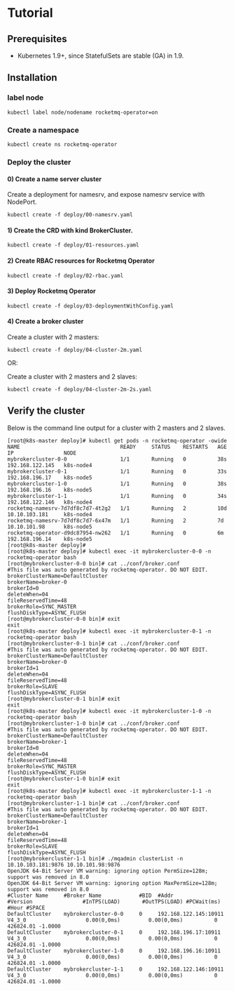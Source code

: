 # Tutorial

## Prerequisites

* Kubernetes 1.9+, since StatefulSets are stable (GA) in 1.9.

## Installation 

### label node

```
kubectl label node/nodename rocketmq-operator=on

```
### Create a namespace

```
kubectl create ns rocketmq-operator

```
### Deploy the cluster

#### 0) Create a name server cluster

Create a deployment for namesrv, and expose namesrv service with NodePort.

```
kubectl create -f deploy/00-namesrv.yaml

```

#### 1) Create the CRD with kind BrokerCluster.

```
kubectl create -f deploy/01-resources.yaml

```

#### 2) Create RBAC resources for Rocketmq Operator

```
kubectl create -f deploy/02-rbac.yaml

```

#### 3) Deploy Rocketmq Operator

```
kubectl create -f deploy/03-deploymentWithConfig.yaml

```

#### 4) Create a broker cluster

Create a cluster with 2 masters:

```
kubectl create -f deploy/04-cluster-2m.yaml

```

OR:

Create a cluster with 2 masters and 2 slaves:

```
kubectl create -f deploy/04-cluster-2m-2s.yaml

```

## Verify the cluster

Below is the command line output for a cluster with 2 masters and 2 slaves.
```
[root@k8s-master deploy]# kubectl get pods -n rocketmq-operator -owide
NAME                                READY     STATUS    RESTARTS   AGE       IP                NODE
mybrokercluster-0-0                 1/1       Running   0          38s       192.168.122.145   k8s-node4
mybrokercluster-0-1                 1/1       Running   0          33s       192.168.196.17    k8s-node5
mybrokercluster-1-0                 1/1       Running   0          38s       192.168.196.16    k8s-node5
mybrokercluster-1-1                 1/1       Running   0          34s       192.168.122.146   k8s-node4
rocketmq-namesrv-7d7df8c7d7-4t2g2   1/1       Running   2          10d       10.10.103.181     k8s-node4
rocketmq-namesrv-7d7df8c7d7-6x47m   1/1       Running   2          7d        10.10.101.98      k8s-node5
rocketmq-operator-d9dc87954-nw262   1/1       Running   0          6m        192.168.196.14    k8s-node5
[root@k8s-master deploy]# 
[root@k8s-master deploy]# kubectl exec -it mybrokercluster-0-0 -n rocketmq-operator bash
[root@mybrokercluster-0-0 bin]# cat ../conf/broker.conf
#This file was auto generated by rocketmq-operator. DO NOT EDIT.
brokerClusterName=DefaultCluster
brokerName=broker-0
brokerId=0
deleteWhen=04
fileReservedTime=48
brokerRole=SYNC_MASTER
flushDiskType=ASYNC_FLUSH
[root@mybrokercluster-0-0 bin]# exit
exit
[root@k8s-master deploy]# kubectl exec -it mybrokercluster-0-1 -n rocketmq-operator bash
[root@mybrokercluster-0-1 bin]# cat ../conf/broker.conf
#This file was auto generated by rocketmq-operator. DO NOT EDIT.
brokerClusterName=DefaultCluster
brokerName=broker-0
brokerId=1
deleteWhen=04
fileReservedTime=48
brokerRole=SLAVE
flushDiskType=ASYNC_FLUSH
[root@mybrokercluster-0-1 bin]# exit
exit
[root@k8s-master deploy]# kubectl exec -it mybrokercluster-1-0 -n rocketmq-operator bash
[root@mybrokercluster-1-0 bin]# cat ../conf/broker.conf
#This file was auto generated by rocketmq-operator. DO NOT EDIT.
brokerClusterName=DefaultCluster
brokerName=broker-1
brokerId=0
deleteWhen=04
fileReservedTime=48
brokerRole=SYNC_MASTER
flushDiskType=ASYNC_FLUSH
[root@mybrokercluster-1-0 bin]# exit
exit
[root@k8s-master deploy]# kubectl exec -it mybrokercluster-1-1 -n rocketmq-operator bash
[root@mybrokercluster-1-1 bin]# cat ../conf/broker.conf                                                                                                               
#This file was auto generated by rocketmq-operator. DO NOT EDIT.
brokerClusterName=DefaultCluster
brokerName=broker-1
brokerId=1
deleteWhen=04
fileReservedTime=48
brokerRole=SLAVE
flushDiskType=ASYNC_FLUSH
[root@mybrokercluster-1-1 bin]# ./mqadmin clusterList -n 10.10.103.181:9876 10.10.101.98:9876
OpenJDK 64-Bit Server VM warning: ignoring option PermSize=128m; support was removed in 8.0
OpenJDK 64-Bit Server VM warning: ignoring option MaxPermSize=128m; support was removed in 8.0
#Cluster Name     #Broker Name            #BID  #Addr                  #Version                #InTPS(LOAD)       #OutTPS(LOAD) #PCWait(ms) #Hour #SPACE
DefaultCluster    mybrokercluster-0-0     0     192.168.122.145:10911  V4_3_0                   0.00(0,0ms)         0.00(0,0ms)          0 426824.01 -1.0000
DefaultCluster    mybrokercluster-0-1     0     192.168.196.17:10911   V4_3_0                   0.00(0,0ms)         0.00(0,0ms)          0 426824.01 -1.0000
DefaultCluster    mybrokercluster-1-0     0     192.168.196.16:10911   V4_3_0                   0.00(0,0ms)         0.00(0,0ms)          0 426824.01 -1.0000
DefaultCluster    mybrokercluster-1-1     0     192.168.122.146:10911  V4_3_0                   0.00(0,0ms)         0.00(0,0ms)          0 426824.01 -1.0000

```


